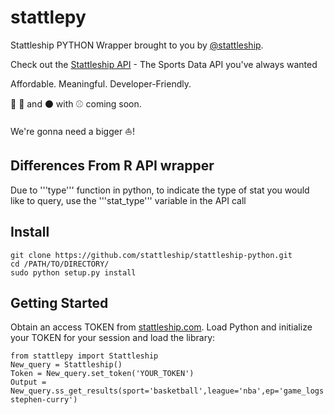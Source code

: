 # stattlepy

Stattleship PYTHON Wrapper brought to you by [@stattleship](https://twitter.com/stattleship).

Check out the [Stattleship API](https://www.stattleship.com) - The Sports Data API you've always wanted

Affordable. Meaningful. Developer-Friendly.

:football: :basketball: and :black_circle: with :baseball: coming soon. 

We're gonna need a bigger :boat:!

## Differences From R API wrapper

Due to '''type''' function in python, to indicate the type of stat you would like to query, use the '''stat_type''' variable in the API call 

## Install
```
git clone https://github.com/stattleship/stattleship-python.git
cd /PATH/TO/DIRECTORY/
sudo python setup.py install
```


## Getting Started
Obtain an access TOKEN from [stattleship.com](www.stattleship.com). Load Python and initialize your TOKEN for your session and load the library:

```
from stattlepy import Stattleship
New_query = Stattleship()
Token = New_query.set_token('YOUR_TOKEN')
Output = New_query.ss_get_results(sport='basketball',league='nba',ep='game_logs',player_id='nba-stephen-curry')
```


